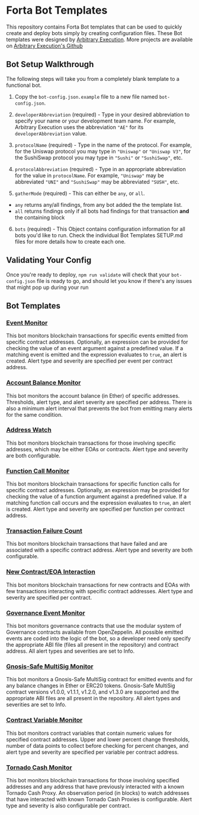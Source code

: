 # Forta Bot Templates

This repository contains Forta Bot templates that can be used to quickly create and deploy bots
simply by creating configuration files. These Bot templates were designed by [Arbitrary Execution](https://www.arbitraryexecution.com/).
More projects are available on [Arbitrary Execution's Github](https://github.com/arbitraryexecution)

## Bot Setup Walkthrough

The following steps will take you from a completely blank template to a functional bot.

1. Copy the `bot-config.json.example` file to a new file named `bot-config.json`.

2. `developerAbbreviation` (required) - Type in your desired abbreviation to specify your name or your development
team name.  For example, Arbitrary Execution uses the abbreviation `"AE"` for its `developerAbbreviation` value.

3. `protocolName` (required) - Type in the name of the protocol.  For example, for the Uniswap protocol you may
type in `"Uniswap"` or `"Uniswap V3"`, for the SushiSwap protocol you may type in `"Sushi"` or `"SushiSwap"`, etc.

4. `protocolAbbreviation` (required) - Type in an appropriate abbreviation for the value in `protocolName`.  For
example, `"Uniswap"` may be abbreviated `"UNI"` and `"SushiSwap"` may be abbreviated `"SUSH"`, etc.

5. `gatherMode` (required) - This can either be `any`, or `all`.
 - `any` returns any/all findings, from any bot added the the template list.
 - `all` returns findings only if all bots had findings for that transaction **and** the containing block

6. `bots` (required) - This Object contains configuration information for all bots you'd like to run.
Check the individual Bot Templates SETUP.md files for more details how to create each one.

## Validating Your Config

Once you're ready to deploy, `npm run validate` will check that your `bot-config.json` file is ready to go,
and should let you know if there's any issues that might pop up during your run

## Bot Templates

### [Event Monitor](src/monitor-events/SETUP.md)

This bot monitors blockchain transactions for specific events emitted from specific contract
addresses. Optionally, an expression can be provided for checking the value of an event argument
against a predefined value. If a matching event is emitted and the expression evaluates to `true`,
an alert is created. Alert type and severity are specified per event per contract address.

### [Account Balance Monitor](src/account-balance/SETUP.md)

This bot monitors the account balance (in Ether) of specific addresses. Thresholds, alert type,
and alert severity are specified per address. There is also a minimum alert interval that prevents
the bot from emitting many alerts for the same condition.

### [Address Watch](src/address-watch/SETUP.md)

This bot monitors blockchain transactions for those involving specific addresses, which may be
either EOAs or contracts. Alert type and severity are both configurable.

### [Function Call Monitor](src/monitor-function-calls/SETUP.md)

This bot monitors blockchain transactions for specific function calls for specific contract
addresses. Optionally, an expression may be provided for checking the value of a function argument
against a predefined value. If a matching function call occurs and the expression evaluates to
`true`, an alert is created. Alert type and severity are specified per function per contract
address.

### [Transaction Failure Count](src/transaction-failure-count/SETUP.md)

This bot monitors blockchain transactions that have failed and are associated with a specific
contract address. Alert type and severity are both configurable.

### [New Contract/EOA Interaction](src/new-contract-interaction/SETUP.md)

This bot monitors blockchain transactions for new contracts and EOAs with few transactions
interacting with specific contract addresses. Alert type and severity are specified per contract.

### [Governance Event Monitor](src/governance/SETUP.md)

This bot monitors governance contracts that use the modular system of Governance contracts available
from OpenZeppelin. All possible emitted events are coded into the logic of the bot, so a developer
need only specify the appropriate ABI file (files all present in the repository) and contract address.
All alert types and severities are set to Info.

### [Gnosis-Safe MultiSig Monitor](src/gnosis-safe-multisig/SETUP.md)

This bot monitors a Gnosis-Safe MultiSig contract for emitted events and for any balance changes in
Ether or ERC20 tokens. Gnosis-Safe MultiSig contract versions v1.0.0, v1.1.1, v1.2.0, and v1.3.0 are
supported and the appropriate ABI files are all present in the repository. All alert types and
severities are set to Info.

### [Contract Variable Monitor](src/contract-variable-monitor/SETUP.md)

This bot monitors contract variables that contain numeric values for specified contract addresses.
Upper and lower percent change thresholds, number of data points to collect before checking for percent changes,
and alert type and severity are specified per variable per contract address.

### [Tornado Cash Monitor](src/tornado-cash-monitor/SETUP.md)

This bot monitors blockchain transactions for those involving specified addresses and any address
that have previously interacted with a known Tornado Cash Proxy. An observation period (in blocks) to
watch addresses that have interacted with known Tornado Cash Proxies is configurable. Alert type and
severity is also configurable per contract.
